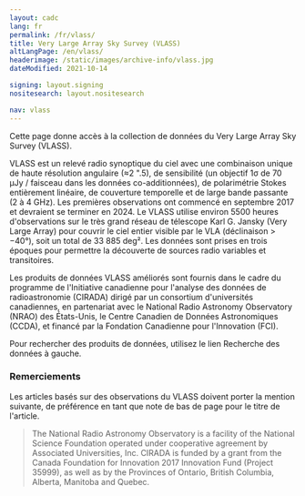 ```yaml
---
layout: cadc
lang: fr
permalink: /fr/vlass/
title: Very Large Array Sky Survey (VLASS)
altLangPage: /en/vlass/
headerimage: /static/images/archive-info/vlass.jpg
dateModified: 2021-10-14

signing: layout.signing
nositesearch: layout.nositesearch

nav: vlass
---
```


<p>
  Cette page donne accès à la collection de données du Very Large Array Sky Survey (VLASS).
</p>

<p>
  VLASS est un relevé radio synoptique du ciel  avec une combinaison unique de haute résolution
  angulaire (≈2 ".5), de sensibilité (un objectif 1σ de 70 µJy / faisceau dans les données co-additionnées),
  de polarimétrie Stokes entièrement linéaire, de couverture temporelle et de large
  bande passante (2 à 4 GHz). Les premières observations ont commencé en septembre 2017 et devraient
  se terminer en 2024. Le VLASS utilise environ 5500 heures d'observations sur le très grand réseau
  de télescope Karl G. Jansky (Very Large Array) pour couvrir
  le ciel entier visible par le VLA (déclinaison &gt; −40&deg;), soit un total de 33 885 deg². Les données
  sont prises en trois époques pour permettre la découverte de sources radio variables et transitoires.
</p>
<p>
  Les produits de données VLASS améliorés sont fournis dans le cadre du programme de
  l'Initiative canadienne pour l'analyse des données de radioastronomie (CIRADA) dirigé
  par un consortium d'universités canadiennes, en partenariat avec le National Radio Astronomy Observatory (NRAO)
  des États-Unis, le Centre Canadien de Données Astronomiques (CCDA),
  et financé par la Fondation Canadienne pour l'Innovation (FCI).
</p>
<p>
Pour rechercher des produits de données, utilisez le lien Recherche des données à gauche.
</p>

<div class="about_text">
  <h3>Remerciements</h3> 

  <p>
    Les articles basés sur des observations du VLASS doivent porter la mention suivante,
    de préférence en tant que note de bas de page pour le titre de l'article.
  </p>

  <blockquote>
    The National Radio Astronomy Observatory is a facility of the National Science Foundation
    operated under cooperative agreement by Associated Universities, Inc. CIRADA is funded by a
    grant from the Canada Foundation for Innovation 2017 Innovation Fund (Project 35999),
    as well as by the Provinces of Ontario, British Columbia, Alberta, Manitoba and Quebec.
  </blockquote>

</div>
